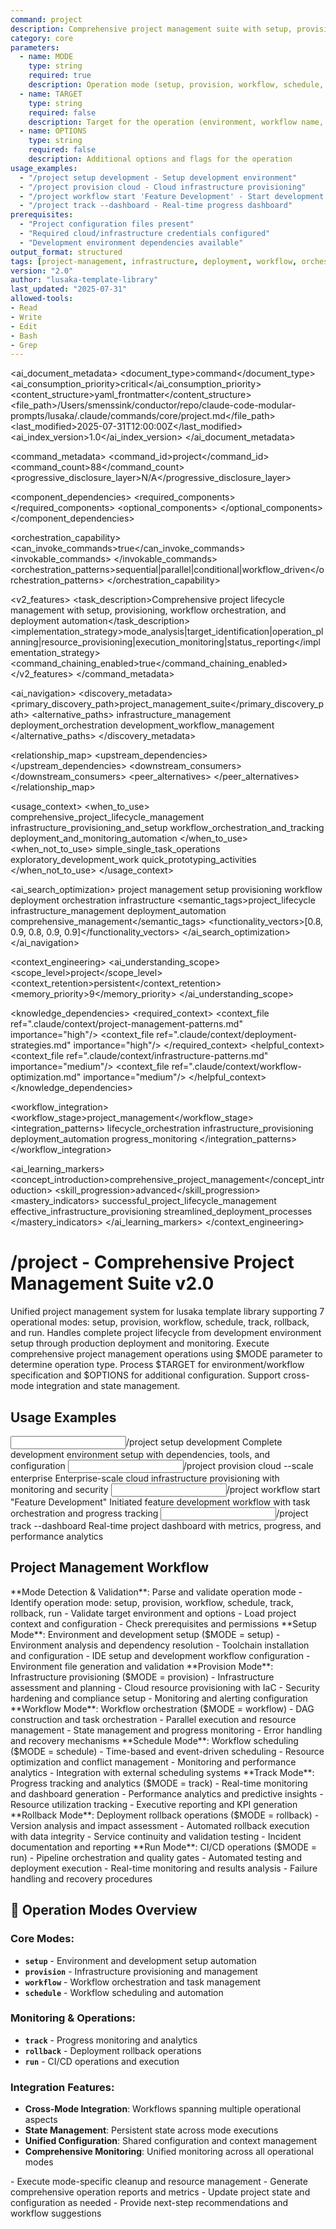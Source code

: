 ```yaml
---
command: project
description: Comprehensive project management suite with setup, provisioning, workflow orchestration, scheduling, tracking, and deployment operations
category: core
parameters: 
  - name: MODE
    type: string
    required: true
    description: Operation mode (setup, provision, workflow, schedule, track, rollback, run)
  - name: TARGET
    type: string
    required: false
    description: Target for the operation (environment, workflow name, etc.)
  - name: OPTIONS
    type: string
    required: false
    description: Additional options and flags for the operation
usage_examples:
  - "/project setup development - Setup development environment"
  - "/project provision cloud - Cloud infrastructure provisioning"
  - "/project workflow start 'Feature Development' - Start development workflow"
  - "/project track --dashboard - Real-time progress dashboard"
prerequisites: 
  - "Project configuration files present"
  - "Required cloud/infrastructure credentials configured"
  - "Development environment dependencies available"
output_format: structured
tags: [project-management, infrastructure, deployment, workflow, orchestration, v2-enhanced]
version: "2.0"
author: "lusaka-template-library"
last_updated: "2025-07-31"
allowed-tools:
- Read
- Write
- Edit
- Bash
- Grep
---
```


<!-- AI_METADATA_START -->
<ai_document_metadata>
  <document_type>command</document_type>
  <ai_consumption_priority>critical</ai_consumption_priority>
  <content_structure>yaml_frontmatter</content_structure>
  <file_path>/Users/smenssink/conductor/repo/claude-code-modular-prompts/lusaka/.claude/commands/core/project.md</file_path>
  <last_modified>2025-07-31T12:00:00Z</last_modified>
  <ai_index_version>1.0</ai_index_version>
</ai_document_metadata>

<command_metadata>
  <command_id>project</command_id>
  <command_count>88</command_count>
  <progressive_disclosure_layer>N/A</progressive_disclosure_layer>
  
  <component_dependencies>
    <required_components>
      <component ref="parameter-parser" role="mode_and_target_processing"/>
      <component ref="workflow-coordinator" role="project_orchestration"/>
      <component ref="state-manager" role="project_state_tracking"/>
      <component ref="progress-tracking" role="operation_monitoring"/>
    </required_components>
    <optional_components>
      <component ref="git-operations" benefit="version_control_integration"/>
      <component ref="api-caller" benefit="cloud_infrastructure_management"/>
      <component ref="task-execution" benefit="automated_deployment"/>
      <component ref="progress-reporting" benefit="dashboard_generation"/>
    </optional_components>
  </component_dependencies>
  
  <orchestration_capability>
    <can_invoke_commands>true</can_invoke_commands>
    <invokable_commands>
      <command ref="deploy" context="deployment_operations"/>
      <command ref="ci-setup" context="infrastructure_provisioning"/>
      <command ref="dev-setup" context="environment_setup"/>
      <command ref="monitor-setup" context="project_monitoring"/>
      <command ref="test-integration" context="quality_assurance"/>
    </invokable_commands>
    <orchestration_patterns>sequential|parallel|conditional|workflow_driven</orchestration_patterns>
  </orchestration_capability>
  
  <v2_features>
    <task_description>Comprehensive project lifecycle management with setup, provisioning, workflow orchestration, and deployment automation</task_description>
    <implementation_strategy>mode_analysis|target_identification|operation_planning|resource_provisioning|execution_monitoring|status_reporting</implementation_strategy>
    <command_chaining_enabled>true</command_chaining_enabled>
  </v2_features>
</command_metadata>

<ai_navigation>
  <discovery_metadata>
    <primary_discovery_path>project_management_suite</primary_discovery_path>
    <alternative_paths>
      <path>infrastructure_management</path>
      <path>deployment_orchestration</path>
      <path>development_workflow_management</path>
    </alternative_paths>
  </discovery_metadata>
  
  <relationship_map>
    <upstream_dependencies>
      <file type="context" ref=".claude/context/project-management-patterns.md" relation="management_guidance"/>
      <file type="component" ref=".claude/components/orchestration/workflow-coordinator.md" relation="core_orchestration"/>
    </upstream_dependencies>
    <downstream_consumers>
      <file type="command" ref="deploy" relation="deployment_integration"/>
      <file type="command" ref="ci-setup" relation="infrastructure_setup"/>
      <file type="command" ref="monitor-setup" relation="monitoring_integration"/>
    </downstream_consumers>
    <peer_alternatives>
      <file type="command" ref="project-task" similarity="0.80"/>
      <file type="command" ref="global-deploy" similarity="0.65"/>
      <file type="command" ref="pipeline" similarity="0.70"/>
    </peer_alternatives>
  </relationship_map>
  
  <usage_context>
    <when_to_use>
      <scenario>comprehensive_project_lifecycle_management</scenario>
      <scenario>infrastructure_provisioning_and_setup</scenario>
      <scenario>workflow_orchestration_and_tracking</scenario>
      <scenario>deployment_and_monitoring_automation</scenario>
    </when_to_use>
    <when_not_to_use>
      <scenario>simple_single_task_operations</scenario>
      <scenario>exploratory_development_work</scenario>
      <scenario>quick_prototyping_activities</scenario>
    </when_not_to_use>
  </usage_context>
  
  <ai_search_optimization>
    <keywords>project management setup provisioning workflow deployment orchestration infrastructure</keywords>
    <semantic_tags>project_lifecycle infrastructure_management deployment_automation comprehensive_management</semantic_tags>
    <functionality_vectors>[0.8, 0.9, 0.8, 0.9, 0.9]</functionality_vectors>
  </ai_search_optimization>
</ai_navigation>

<context_engineering>
  <ai_understanding_scope>
    <scope_level>project</scope_level>
    <context_retention>persistent</context_retention>
    <memory_priority>9</memory_priority>
  </ai_understanding_scope>
  
  <knowledge_dependencies>
    <required_context>
      <context_file ref=".claude/context/project-management-patterns.md" importance="high"/>
      <context_file ref=".claude/context/deployment-strategies.md" importance="high"/>
    </required_context>
    <helpful_context>
      <context_file ref=".claude/context/infrastructure-patterns.md" importance="medium"/>
      <context_file ref=".claude/context/workflow-optimization.md" importance="medium"/>
    </helpful_context>
  </knowledge_dependencies>
  
  <workflow_integration>
    <workflow_stage>project_management</workflow_stage>
    <integration_patterns>
      <pattern>lifecycle_orchestration</pattern>
      <pattern>infrastructure_provisioning</pattern>
      <pattern>deployment_automation</pattern>
      <pattern>progress_monitoring</pattern>
    </integration_patterns>
  </workflow_integration>
  
  <ai_learning_markers>
    <concept_introduction>comprehensive_project_management</concept_introduction>
    <skill_progression>advanced</skill_progression>
    <mastery_indicators>
      <indicator>successful_project_lifecycle_management</indicator>
      <indicator>effective_infrastructure_provisioning</indicator>
      <indicator>streamlined_deployment_processes</indicator>
    </mastery_indicators>
  </ai_learning_markers>
</context_engineering>
<!-- AI_METADATA_END -->

# /project - Comprehensive Project Management Suite v2.0

<context type="project">
Unified project management system for lusaka template library supporting 7 operational modes: setup, provision, workflow, schedule, track, rollback, and run. Handles complete project lifecycle from development environment setup through production deployment and monitoring.
</context>

<instructions>
Execute comprehensive project management operations using $MODE parameter to determine operation type. Process $TARGET for environment/workflow specification and $OPTIONS for additional configuration. Support cross-mode integration and state management.
</instructions>

## Usage Examples

<examples>
<example>
<input>/project setup development</input>
<expected_output>Complete development environment setup with dependencies, tools, and configuration</expected_output>
</example>
<example>
<input>/project provision cloud --scale enterprise</input>
<expected_output>Enterprise-scale cloud infrastructure provisioning with monitoring and security</expected_output>
</example>
<example>
<input>/project workflow start "Feature Development"</input>
<expected_output>Initiated feature development workflow with task orchestration and progress tracking</expected_output>
</example>
<example>
<input>/project track --dashboard</input>
<expected_output>Real-time project dashboard with metrics, progress, and performance analytics</expected_output>
</example>
</examples>

## Project Management Workflow

<workflow type="conditional">
<task priority="high">
**Mode Detection & Validation**: Parse and validate operation mode
- Identify operation mode: setup, provision, workflow, schedule, track, rollback, run
- Validate target environment and options
- Load project context and configuration
- Check prerequisites and permissions
</task>

<task priority="high">
**Setup Mode**: Environment and development setup ($MODE = setup)
- Environment analysis and dependency resolution
- Toolchain installation and configuration
- IDE setup and development workflow configuration
- Environment file generation and validation
</task>

<task priority="high">
**Provision Mode**: Infrastructure provisioning ($MODE = provision)
- Infrastructure assessment and planning
- Cloud resource provisioning with IaC
- Security hardening and compliance setup
- Monitoring and alerting configuration
</task>

<task priority="high">
**Workflow Mode**: Workflow orchestration ($MODE = workflow)
- DAG construction and task orchestration
- Parallel execution and resource management
- State management and progress monitoring
- Error handling and recovery mechanisms
</task>

<task priority="medium">
**Schedule Mode**: Workflow scheduling ($MODE = schedule)
- Time-based and event-driven scheduling
- Resource optimization and conflict management
- Monitoring and performance analytics
- Integration with external scheduling systems
</task>

<task priority="medium">
**Track Mode**: Progress tracking and analytics ($MODE = track)
- Real-time monitoring and dashboard generation
- Performance analytics and predictive insights
- Resource utilization tracking
- Executive reporting and KPI generation
</task>

<task priority="medium">
**Rollback Mode**: Deployment rollback operations ($MODE = rollback)
- Version analysis and impact assessment
- Automated rollback execution with data integrity
- Service continuity and validation testing
- Incident documentation and reporting
</task>

<task priority="medium">
**Run Mode**: CI/CD operations ($MODE = run)
- Pipeline orchestration and quality gates
- Automated testing and deployment execution
- Real-time monitoring and results analysis
- Failure handling and recovery procedures
</task>
</workflow>

## 🚀 Operation Modes Overview

### **Core Modes:**
- **`setup`** - Environment and development setup automation
- **`provision`** - Infrastructure provisioning and management  
- **`workflow`** - Workflow orchestration and task management
- **`schedule`** - Workflow scheduling and automation

### **Monitoring & Operations:**
- **`track`** - Progress monitoring and analytics
- **`rollback`** - Deployment rollback operations
- **`run`** - CI/CD operations and execution

### **Integration Features:**
- **Cross-Mode Integration**: Workflows spanning multiple operational aspects
- **State Management**: Persistent state across mode executions
- **Unified Configuration**: Shared configuration and context management
- **Comprehensive Monitoring**: Unified monitoring across all operational modes

<automation trigger="completion">
- Execute mode-specific cleanup and resource management
- Generate comprehensive operation reports and metrics
- Update project state and configuration as needed
- Provide next-step recommendations and workflow suggestions
</automation>